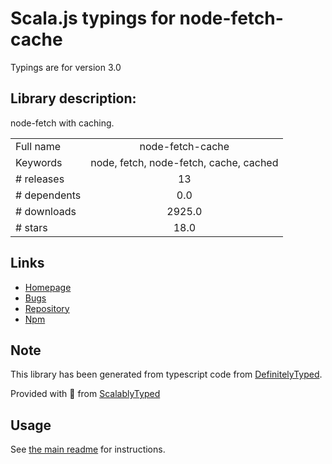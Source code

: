 
# Scala.js typings for node-fetch-cache

Typings are for version 3.0

## Library description:
node-fetch with caching.

|                    |                 |
| ------------------ | :-------------: |
| Full name          | node-fetch-cache |
| Keywords           | node, fetch, node-fetch, cache, cached |
| # releases         | 13 |
| # dependents       | 0.0 |
| # downloads        | 2925.0 |
| # stars            | 18.0 |

## Links
- [Homepage](https://github.com/mistval/node-fetch-cache#readme)
- [Bugs](https://github.com/mistval/node-fetch-cache/issues)
- [Repository](https://github.com/mistval/node-fetch-cache)
- [Npm](https://www.npmjs.com/package/node-fetch-cache)
    


## Note
This library has been generated from typescript code from [DefinitelyTyped](https://definitelytyped.org).

Provided with :purple_heart: from [ScalablyTyped](https://github.com/oyvindberg/ScalablyTyped)

## Usage
See [the main readme](../../readme.md) for instructions.


